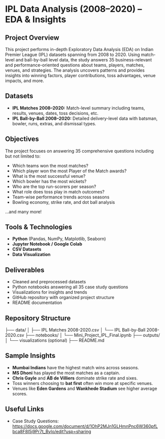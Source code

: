 # IPL Data Analysis (2008–2020) – EDA & Insights

## Project Overview

This project performs in-depth Exploratory Data Analysis (EDA) on Indian Premier League (IPL) datasets spanning from 2008 to 2020. Using match-level and ball-by-ball level data, the study answers 35 business-relevant and performance-oriented questions about teams, players, matches, venues, and strategies. The analysis uncovers patterns and provides insights into winning factors, player contributions, toss advantages, venue impacts, and more.

## Datasets

- **IPL Matches 2008–2020:** Match-level summary including teams, results, venues, dates, toss decisions, etc.
- **IPL Ball-by-Ball 2008–2020:** Detailed delivery-level data with batsman, bowler, runs, extras, and dismissal types.

## Objectives

The project focuses on answering 35 comprehensive questions including but not limited to:

- Which teams won the most matches?
- Which player won the most Player of the Match awards?
- What is the most successful venue?
- Which bowler has the most wickets?
- Who are the top run-scorers per season?
- What role does toss play in match outcomes?
- Team-wise performance trends across seasons
- Bowling economy, strike rate, and dot ball analysis

…and many more!

## Tools & Technologies

- **Python** (Pandas, NumPy, Matplotlib, Seaborn)
- **Jupyter Notebook / Google Colab**
- **CSV Datasets**
- **Data Visualization**

## Deliverables

- Cleaned and preprocessed datasets
- Python notebooks answering all 35 case study questions
- Visualizations for insights and trends
- GitHub repository with organized project structure
- README documentation

## Repository Structure

├── data/
│   ├── IPL Matches 2008-2020.csv
│   └── IPL Ball-by-Ball 2008-2020.csv
├── notebooks/
│   └── Mini_Project_IPL_Final.ipynb
├── outputs/
│   └── visualizations (optional)
├── README.md

## Sample Insights

- **Mumbai Indians** have the highest match wins across seasons.
- **MS Dhoni** has played the most matches as a captain.
- **Chris Gayle** and **AB de Villiers** dominate strike rate and sixes.
- Toss winners choosing to **bat first** often win more at specific venues.
- Venues like **Eden Gardens** and **Wankhede Stadium** see higher average scores.

## Useful Links
- Case Study Questions: https://docs.google.com/document/d/1OhP2MJn1GLHmnPnc6W360pfLbca8F8I5j9Pr7t_Bylo/edit?usp=sharing
